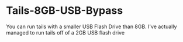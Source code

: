 # Tails-8GB-USB-Bypass
You can run tails with a smaller USB Flash Drive than 8GB. I've actually managed to run tails off of a 2GB USB flash drive
